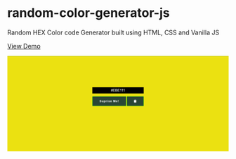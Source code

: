 # random-color-generator-js
Random HEX Color code Generator built using HTML, CSS and Vanilla JS

[View Demo](https://random-color-generator-nr.netlify.app/)

![Preview of the Project](./preview.png)
